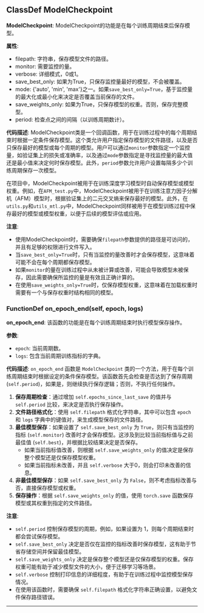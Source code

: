 ## ClassDef ModelCheckpoint
**ModelCheckpoint**: ModelCheckpoint的功能是在每个训练周期结束后保存模型。

**属性**:
- filepath: 字符串，保存模型文件的路径。
- monitor: 需要监控的量。
- verbose: 详细模式，0或1。
- save_best_only: 如果为True，只保存监控量最好的模型，不会被覆盖。
- mode: {'auto', 'min', 'max'}之一。如果`save_best_only=True`，基于监控量的最大化或最小化来决定是否覆盖当前保存的文件。
- save_weights_only: 如果为True，只保存模型的权重。否则，保存完整模型。
- period: 检查点之间的间隔（以训练周期数计）。

**代码描述**:
ModelCheckpoint类是一个回调函数，用于在训练过程中的每个周期结束时根据一定条件保存模型。这个类允许用户指定保存模型的文件路径，以及是否只保存最好的模型或每个周期的模型。用户可以通过`monitor`参数指定一个监控量，如验证集上的损失或准确率，以及通过`mode`参数指定是寻找监控量的最大值还是最小值来决定何时保存模型。此外，`period`参数允许用户设置每隔多少个训练周期保存一次模型。

在项目中，ModelCheckpoint被用于在训练深度学习模型时自动保存模型或模型权重。例如，在`AFM_test.py`中，ModelCheckpoint被用于在训练注意力因子分解机（AFM）模型时，根据验证集上的二元交叉熵来保存最好的模型。此外，在`utils.py`和`utils_mtl.py`中，ModelCheckpoint同样被用于在模型训练过程中保存最好的模型或模型权重，以便于后续的模型评估或应用。

**注意**:
- 使用ModelCheckpoint时，需要确保`filepath`参数提供的路径是可访问的，并且有足够的权限进行文件写入。
- 当`save_best_only=True`时，只有当监控的量改善时才会保存模型，这意味着可能不会在每个周期都保存模型。
- 如果`monitor`的量在训练过程中从未被计算或改善，可能会导致模型未被保存，因此需要确保所监控的量是有效且正确计算的。
- 在使用`save_weights_only=True`时，仅保存模型权重，这意味着在加载权重时需要有一个与保存权重时结构相同的模型。
### FunctionDef on_epoch_end(self, epoch, logs)
**on_epoch_end**: 该函数的功能是在每个训练周期结束时执行模型保存操作。

**参数**:
- `epoch`: 当前周期数。
- `logs`: 包含当前周期训练指标的字典。

**代码描述**:
`on_epoch_end` 函数是 `ModelCheckpoint` 类的一个方法，用于在每个训练周期结束时根据设定的条件保存模型。该函数首先会检查是否达到了保存周期 (`self.period`)，如果是，则继续执行保存逻辑；否则，不执行任何操作。

1. **保存周期检查**：通过增加 `self.epochs_since_last_save` 的值并与 `self.period` 比较，来决定是否执行保存操作。
2. **文件路径格式化**：使用 `self.filepath` 格式化字符串，其中可以包含 `epoch` 和 `logs` 字典中的键值对，来生成模型保存的文件路径。
3. **最佳模型保存**：如果设置了 `self.save_best_only` 为 `True`，则只有当监控的指标 (`self.monitor`) 改善时才会保存模型。这涉及到比较当前指标值与之前最佳值 (`self.best`)，并根据比较结果决定是否保存。
   - 如果当前指标值改善，则根据 `self.save_weights_only` 的值决定是保存整个模型还是仅保存模型权重。
   - 如果当前指标未改善，并且 `self.verbose` 大于0，则会打印未改善的信息。
4. **非最佳模型保存**：如果 `self.save_best_only` 为 `False`，则不考虑指标改善与否，直接保存模型或权重。
5. **保存操作**：根据 `self.save_weights_only` 的值，使用 `torch.save` 函数保存模型或其权重到指定的文件路径。

**注意**:
- `self.period` 控制保存模型的周期，例如，如果设置为 1，则每个周期结束时都会尝试保存模型。
- `self.save_best_only` 决定是否仅在监控的指标改善时保存模型，这有助于节省存储空间并保留最佳模型。
- `self.save_weights_only` 决定是保存整个模型还是仅保存模型的权重。保存权重可能有助于减少模型文件的大小，便于迁移学习等场景。
- `self.verbose` 控制打印信息的详细程度，有助于在训练过程中监控模型保存情况。
- 在使用该函数时，需要确保 `self.filepath` 格式化字符串正确设置，以避免文件保存路径错误。
***
